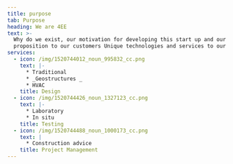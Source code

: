 ```yaml
---
title: purpose
tab: Purpose
heading: We are 4EE
text: >-
  Why do we exist, our motivation for developing this start up and our value
  proposition to our customers Unique technologies and services to our customers
services:
  - icon: /img/1520744012_noun_995832_cc.png
    text: |-
      * Traditional 
      * _Geostructures _
      * HVAC
    title: Design
  - icon: /img/1520744426_noun_1327123_cc.png
    text: |-
      * Laboratory
      * In situ
    title: Testing
  - icon: /img/1520744488_noun_1000173_cc.png
    text: |
      * Construction advice
    title: Project Management
---
```

